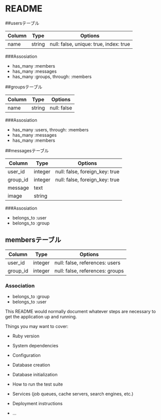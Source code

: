 # README

##usersテーブル

|Column|Type|Options|
|------|----|-------|
|name|string|null: false, unique: true, index: true|

###Assosiation
- has_many :members
- has_many :messages
- has_many :groups, through: :members

##groupsテーブル

|Column|Type|Options|
|------|----|-------|
|name|string|null: false|

###Assosiation
- has_many :users, through: :members
- has_many :messages
- has_many :members

##messagesテーブル

|Column|Type|Options|
|------|----|-------|
|user_id|integer|null: false, foreign_key: true|
|group_id|integer|null: false, foreign_key: true|
|message|text||
|image|string||

###Assosiation
- belongs_to :user
- belongs_to :group

## membersテーブル

|Column|Type|Options|
|------|----|-------|
|user_id|integer|null: false, references: users|
|group_id|integer|null: false, references: groups|

### Association
- belongs_to :group
- belongs_to :user

This README would normally document whatever steps are necessary to get the
application up and running.

Things you may want to cover:

* Ruby version

* System dependencies

* Configuration

* Database creation

* Database initialization

* How to run the test suite

* Services (job queues, cache servers, search engines, etc.)

* Deployment instructions

* ...
